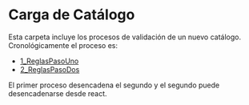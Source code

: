 # Carga de Catálogo

Esta carpeta incluye los procesos de validación de un nuevo catálogo. Cronológicamente el proceso es:

- [1_ReglasPasoUno](./1_ReglasPasoUno/Readme.md)
- [2_ReglasPasoDos](./2_ReglasPasoDos/Readme.md)

El primer proceso desencadena el segundo y el segundo puede desencadenarse desde react.
